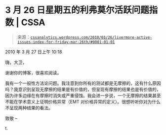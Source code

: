 <!--yml

分类：未分类

日期：2024-05-12 18:33:13

-->

# 3 月 26 日星期五的利弗莫尔活跃问题指数 | CSSA

> 来源：[`cssanalytics.wordpress.com/2010/03/26/livermore-active-issues-index-for-friday-mar-26th/#0001-01-01`](https://cssanalytics.wordpress.com/2010/03/26/livermore-active-issues-index-for-friday-mar-26th/#0001-01-01)

2010 年 3 月 27 日上午 10:18

嗨，大卫，

谢谢你的博客，很喜欢阅读。

我有一个一般性方法论问题。我注意到你所有的测试都是无摩擦的，这有什么原因吗？我意识到呈现无摩擦的结果是有价值的，但呈现有摩擦的结果也是有价值的，因为许多边缘在有摩擦时消失或严重侵蚀。我会进一步说，一个无摩擦的结果甚至不能在学术意义上证明价格异常（EMT 对价格异常的定义）。很想听听你对为什么不呈现两种结果的看法。

致敬 –

t.
